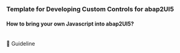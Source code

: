### Template for Developing Custom Controls for abap2UI5

#### How to bring your own Javascript into abap2UI5?
<br>
🚧 Guideline

